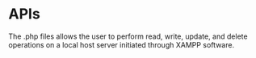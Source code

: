
# APIs

The .php files allows the user to perform read, write, update, and delete operations on a local host server initiated through XAMPP software.